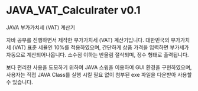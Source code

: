 # JAVA_VAT_Calculrater v0.1

JAVA 부가가치세 (VAT) 계산기

자바 공부를 진행하면서 제작한 부가가치세 (VAT) 계산기입니다.
대한민국의 부가가치세 (VAT) 표준 세율인 10%를 적용하였으며, 간단하게 상품 가격을 입력하면 부가세가 자동으로 계산되어나옵니다.
소수점 이하는 반올림 절삭되며, 정수 형태로 출력됩니다.

보다 편리한 사용을 도모하기 위하여 JAVA 스윙을 이용하여 GUI 환경을 구현하였으며, 사용자는 직접 JAVA Class를 실행 시킬 필요 없이 첨부된 exe 파일을 다운받아 사용할 수 있습니다.
